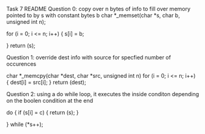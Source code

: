 Task 7 README
Question 0: copy over n bytes of info to fill over memory pointed to by s with constant bytes b
char *_memset(char *s, char b, unsigned int n);

for (i = 0; i <= n; i++)
{
    s[i] = b; 
    
}
return (s);

Question 1: override dest info with source for specfied number of occurences

char *_memcpy(char *dest, char *src, unsigned int n)
for (i = 0; i <= n; i++)
{
    dest[i] = src[i];
}
return (dest);


Question 2: using a do while loop, it executes the inside conditon depending on the boolen condition at the end

do {
     if (s[i] = c)
     {
        return (s);
     }
     
} while (*s++);

